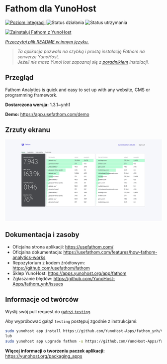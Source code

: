 <!--
To README zostało automatycznie wygenerowane przez <https://github.com/YunoHost/apps/tree/master/tools/readme_generator>
Nie powinno być ono edytowane ręcznie.
-->

# Fathom dla YunoHost

[![Poziom integracji](https://apps.yunohost.org/badge/integration/fathom)](https://ci-apps.yunohost.org/ci/apps/fathom/)
![Status działania](https://apps.yunohost.org/badge/state/fathom)
![Status utrzymania](https://apps.yunohost.org/badge/maintained/fathom)

[![Zainstaluj Fathom z YunoHost](https://install-app.yunohost.org/install-with-yunohost.svg)](https://install-app.yunohost.org/?app=fathom)

*[Przeczytaj plik README w innym języku.](./ALL_README.md)*

> *Ta aplikacja pozwala na szybką i prostą instalację Fathom na serwerze YunoHost.*  
> *Jeżeli nie masz YunoHost zapoznaj się z [poradnikiem](https://yunohost.org/install) instalacji.*

## Przegląd

Fathom Analytics is quick and easy to set up with any website, CMS or programming framework.

**Dostarczona wersja:** 1.3.1~ynh1

**Demo:** <https://app.usefathom.com/demo>

## Zrzuty ekranu

![Zrzut ekranu z Fathom](./doc/screenshots/screenshot.jpg)

## Dokumentacja i zasoby

- Oficjalna strona aplikacji: <https://usefathom.com/>
- Oficjalna dokumentacja: <https://usefathom.com/features/how-fathom-analytics-works>
- Repozytorium z kodem źródłowym: <https://github.com/usefathom/fathom>
- Sklep YunoHost: <https://apps.yunohost.org/app/fathom>
- Zgłaszanie błędów: <https://github.com/YunoHost-Apps/fathom_ynh/issues>

## Informacje od twórców

Wyślij swój pull request do [gałęzi `testing`](https://github.com/YunoHost-Apps/fathom_ynh/tree/testing).

Aby wypróbować gałąź `testing` postępuj zgodnie z instrukcjami:

```bash
sudo yunohost app install https://github.com/YunoHost-Apps/fathom_ynh/tree/testing --debug
lub
sudo yunohost app upgrade fathom -u https://github.com/YunoHost-Apps/fathom_ynh/tree/testing --debug
```

**Więcej informacji o tworzeniu paczek aplikacji:** <https://yunohost.org/packaging_apps>

